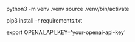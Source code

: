 python3 -m venv .venv
source .venv/bin/activate



pip3 install -r requirements.txt


export OPENAI_API_KEY='your-openai-api-key'

